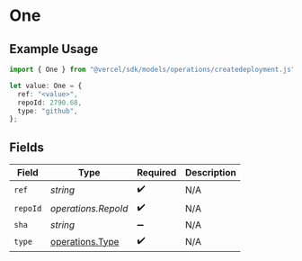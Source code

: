 # One

## Example Usage

```typescript
import { One } from "@vercel/sdk/models/operations/createdeployment.js";

let value: One = {
  ref: "<value>",
  repoId: 2790.68,
  type: "github",
};
```

## Fields

| Field                                              | Type                                               | Required                                           | Description                                        |
| -------------------------------------------------- | -------------------------------------------------- | -------------------------------------------------- | -------------------------------------------------- |
| `ref`                                              | *string*                                           | :heavy_check_mark:                                 | N/A                                                |
| `repoId`                                           | *operations.RepoId*                                | :heavy_check_mark:                                 | N/A                                                |
| `sha`                                              | *string*                                           | :heavy_minus_sign:                                 | N/A                                                |
| `type`                                             | [operations.Type](../../models/operations/type.md) | :heavy_check_mark:                                 | N/A                                                |